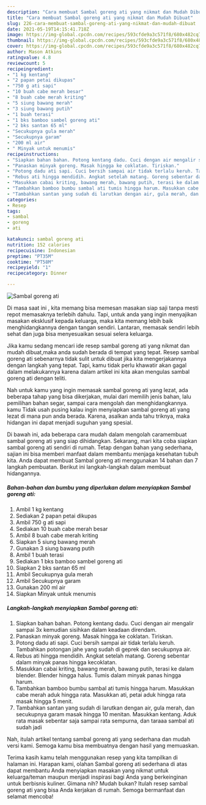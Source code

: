 ```yaml
---
description: "Cara membuat Sambal goreng ati yang nikmat dan Mudah Dibuat"
title: "Cara membuat Sambal goreng ati yang nikmat dan Mudah Dibuat"
slug: 226-cara-membuat-sambal-goreng-ati-yang-nikmat-dan-mudah-dibuat
date: 2021-05-19T14:15:41.718Z
image: https://img-global.cpcdn.com/recipes/593cfde9a3c571f8/680x482cq70/sambal-goreng-ati-foto-resep-utama.jpg
thumbnail: https://img-global.cpcdn.com/recipes/593cfde9a3c571f8/680x482cq70/sambal-goreng-ati-foto-resep-utama.jpg
cover: https://img-global.cpcdn.com/recipes/593cfde9a3c571f8/680x482cq70/sambal-goreng-ati-foto-resep-utama.jpg
author: Mason Atkins
ratingvalue: 4.8
reviewcount: 5
recipeingredient:
- "1 kg kentang"
- "2 papan petai dikupas"
- "750 g ati sapi"
- "10 buah cabe merah besar"
- "8 buah cabe merah kriting"
- "5 siung bawang merah"
- "3 siung bawang putih"
- "1 buah terasi"
- "1 bks bamboo sambel goreng ati"
- "2 bks santan 65 ml"
- "Secukupnya gula merah"
- "Secukupnya garam"
- "200 ml air"
- " Minyak untuk menumis"
recipeinstructions:
- "Siapkan bahan bahan. Potong kentang dadu. Cuci dengan air mengalir sampai 3x kemudian sisihkan dalam keadaan direndam."
- "Panaskan minyak goreng. Masak hingga ke coklatan. Tiriskan."
- "Potong dadu ati sapi. Cuci bersih sampai air tidak terlalu keruh. Tambahkan potongan jahe yang sudah di geprek dan secukupnya air."
- "Rebus ati hingga mendidih. Angkat setelah matang. Goreng sebentar dalam minyak panas hingga kecoklatan."
- "Masukkan cabai kriting, bawang merah, bawang putih, terasi ke dalam blender. Blender hingga halus. Tumis dalam minyak panas hingga harum."
- "Tambahkan bamboo bumbu sambal ati tumis hingga harum. Masukkan cabe merah aduk hingga rata. Masukkan ati, petai aduk hingga rata masak hingga 5 menit."
- "Tambahkan santan yang sudah di larutkan dengan air, gula merah, dan secukupnya garam masak hingga 10 menitan. Masukkan kentang. Aduk rata masak sebentar saja sampai rata sempurna, dan taraaa sambal ati sudah jadi"
categories:
- Resep
tags:
- sambal
- goreng
- ati

katakunci: sambal goreng ati 
nutrition: 152 calories
recipecuisine: Indonesian
preptime: "PT35M"
cooktime: "PT58M"
recipeyield: "1"
recipecategory: Dinner

---
```



![Sambal goreng ati](https://img-global.cpcdn.com/recipes/593cfde9a3c571f8/680x482cq70/sambal-goreng-ati-foto-resep-utama.jpg)

Di masa  saat ini , kita memang bisa memesan masakan siap saji tanpa mesti repot memasaknya terlebih dahulu. Tapi, untuk anda yang ingin menyajikan masakan eksklusif kepada keluarga, maka kita memang lebih baik menghidangkannya dengan tangan sendiri. Lantaran, memasak sendiri lebih sehat dan juga bisa menyesuaikan sesuai selera keluarga.

Jika kamu sedang mencari ide resep sambal goreng ati yang nikmat dan mudah dibuat,maka anda sudah berada di tempat yang tepat. Resep sambal goreng ati  sebenarnya tidak sulit untuk dibuat jika kita mengerjakannya dengan langkah yang tepat. Tapi, kamu tidak perlu khawatir akan gagal dalam melakukannya 
karena dalam artikel ini kita akan mengulas sambal goreng ati dengan teliti.  



Nah untuk kamu yang ingin memasak sambal goreng ati yang lezat, ada beberapa tahap yang bisa dikerjakan, mulai dari memilih jenis bahan, lalu pemilihan bahan segar, sampai cara mengolah dan menghidangkannya. kamu Tidak usah pusing kalau ingin menyiapkan sambal goreng ati yang lezat di mana pun anda berada. Karena, asalkan anda  tahu triknya, maka hidangan ini dapat menjadi suguhan yang spesial.

Di bawah ini, ada beberapa cara mudah dalam mengolah caramembuat sambal goreng ati yang siap dihidangkan. Sekarang, mari kita coba siapkan sambal goreng ati sendiri di rumah. Tetap dengan bahan yang sederhana, sajian ini bisa memberi manfaat dalam membantu menjaga kesehatan tubuh kita. Anda dapat membuat Sambal goreng ati menggunakan 14 bahan dan 7 langkah pembuatan. Berikut ini langkah-langkah dalam membuat hidangannya.

<!--inarticleads1-->

##### Bahan-bahan dan bumbu yang diperlukan dalam menyiapkan Sambal goreng ati:

1. Ambil 1 kg kentang
1. Sediakan 2 papan petai dikupas
1. Ambil 750 g ati sapi
1. Sediakan 10 buah cabe merah besar
1. Ambil 8 buah cabe merah kriting
1. Siapkan 5 siung bawang merah
1. Gunakan 3 siung bawang putih
1. Ambil 1 buah terasi
1. Sediakan 1 bks bamboo sambel goreng ati
1. Siapkan 2 bks santan 65 ml
1. Ambil Secukupnya gula merah
1. Ambil Secukupnya garam
1. Gunakan 200 ml air
1. Siapkan  Minyak untuk menumis




<!--inarticleads2-->

##### Langkah-langkah menyiapkan Sambal goreng ati:

1. Siapkan bahan bahan. Potong kentang dadu. Cuci dengan air mengalir sampai 3x kemudian sisihkan dalam keadaan direndam.
1. Panaskan minyak goreng. Masak hingga ke coklatan. Tiriskan.
1. Potong dadu ati sapi. Cuci bersih sampai air tidak terlalu keruh. Tambahkan potongan jahe yang sudah di geprek dan secukupnya air.
1. Rebus ati hingga mendidih. Angkat setelah matang. Goreng sebentar dalam minyak panas hingga kecoklatan.
1. Masukkan cabai kriting, bawang merah, bawang putih, terasi ke dalam blender. Blender hingga halus. Tumis dalam minyak panas hingga harum.
1. Tambahkan bamboo bumbu sambal ati tumis hingga harum. Masukkan cabe merah aduk hingga rata. Masukkan ati, petai aduk hingga rata masak hingga 5 menit.
1. Tambahkan santan yang sudah di larutkan dengan air, gula merah, dan secukupnya garam masak hingga 10 menitan. Masukkan kentang. Aduk rata masak sebentar saja sampai rata sempurna, dan taraaa sambal ati sudah jadi




Nah, itulah artikel tentang  sambal goreng ati  yang sederhana dan mudah versi kami. Semoga kamu bisa membuatnya dengan hasil yang memuaskan. 

Terima kasih kamu telah menggunakan resep yang kita tampilkan di halaman ini. Harapan kami, olahan  Sambal goreng ati sederhana di atas dapat membantu Anda menyiapkan masakan yang nikmat untuk keluarga/teman maupun menjadi inspirasi bagi Anda yang berkeinginan untuk berbisnis kuliner. Gimana nih? Mudah bukan? Itulah resep sambal goreng ati yang bisa Anda kerjakan di rumah. Semoga bermanfaat dan selamat mencoba!

